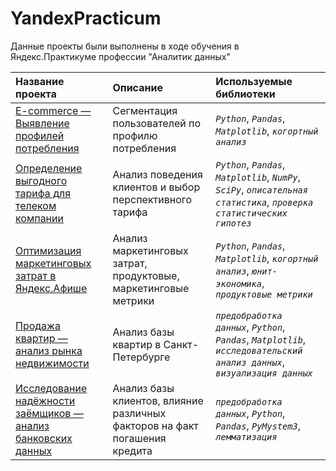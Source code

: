 # YandexPracticum

Данные проекты были выполнены в ходе обучения в Яндекс.Практикуме профессии "Аналитик данных"

| Название проекта | Описание | Используемые библиотеки | 
| :---------------------- | :---------------------- | :---------------------- |
| [E-commerce — Выявление профилей потребления](Project_1_E-commerce) | Сегментация пользователей по профилю потребления| *`Python`*, *`Pandas`*, *`Matplotlib`*, *`когортный анализ`*|
| [Определение выгодного тарифа для телеком компании](Project_2_Telecom) | Анализ поведения клиентов и выбор перспективного тарифа| *`Python`*, *`Pandas`*, *`Matplotlib`*, *`NumPy`*, *`SciPy`*, *`описательная статистика`*, *`проверка статистических гипотез`*|
| [Оптимизация маркетинговых затрат в Яндекс.Афише](Project_3_Unit_economic) | Анализ маркетинговых затрат, продуктовые, маркетинговые метрики| *`Python`*, *`Pandas`*, *`Matplotlib`*, *`когортный анализ`*, *`юнит-экономика`*, *`продуктовые метрики`*|
| [Продажа квартир — анализ рынка недвижимости](Project_4_InternetService_Ad) | Анализ базы квартир в Санкт-Петербурге| *`предобработка данных`*, *`Python`*, *`Pandas`*, *`Matplotlib`*, *`исследовательский анализ данных`*, *`визуализация данных`*|
| [Исследование надёжности заёмщиков — анализ банковских данных](Project_5_Bank_Credit) | Анализ базы клиентов, влияние различных факторов на факт погашения кредита| *`предобработка данных`*, *`Python`*, *`Pandas`*, *`PyMystem3`*, *`лемматизация`*|
